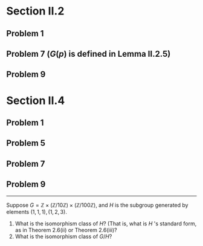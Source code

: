 # Section II.2
## Problem 1
## Problem 7 ($G(p)$ is defined in Lemma II.2.5)
## Problem 9

# Section II.4
## Problem 1
## Problem 5
## Problem 7
## Problem 9

---

Suppose $G=\mathbb{Z} \times(\mathbb{Z} / 10 \mathbb{Z}) \times(\mathbb{Z} / 100 \mathbb{Z})$, and $H$ is the subgroup generated by elements $(1,1,1),(1,2,3)$.
1. What is the isomorphism class of $H$? (That is, what is $H$ 's standard form, as in Theorem 2.6(ii) or Theorem 2.6(iii)?
2. What is the isomorphism class of $G / H$?
